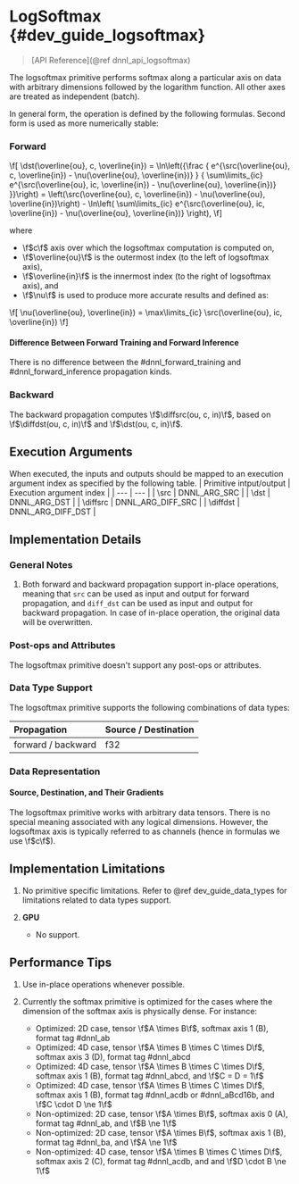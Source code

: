 LogSoftmax {#dev_guide_logsoftmax}
============================

>
> [API Reference](@ref dnnl_api_logsoftmax)
>

The logsoftmax primitive performs softmax along a particular axis on data with
arbitrary dimensions followed by the logarithm function. All other axes are
treated as independent (batch).

In general form, the operation is defined by the following formulas. Second
form is used as more numerically stable:

### Forward

\f[
    \dst(\overline{ou}, c, \overline{in}) =
        \ln\left({\frac
        {
            e^{\src(\overline{ou}, c, \overline{in}) - \nu(\overline{ou}, \overline{in})}
        }
        {
            \sum\limits_{ic}
                e^{\src(\overline{ou}, ic, \overline{in}) - \nu(\overline{ou}, \overline{in})}
        }}\right) =
        \left(\src(\overline{ou}, c, \overline{in}) - \nu(\overline{ou}, \overline{in})\right)
            - \ln\left(
                    \sum\limits_{ic}
                    e^{\src(\overline{ou}, ic, \overline{in}) - \nu(\overline{ou}, \overline{in})}
                 \right),
\f]

where

- \f$c\f$ axis over which the logsoftmax computation is computed on,
- \f$\overline{ou}\f$ is the outermost index (to the left of logsoftmax axis),
- \f$\overline{in}\f$ is the innermost index (to the right of logsoftmax axis), and
- \f$\nu\f$ is used to produce more accurate results and defined as:

\f[
    \nu(\overline{ou}, \overline{in}) =
        \max\limits_{ic}
        \src(\overline{ou}, ic, \overline{in})
\f]

#### Difference Between Forward Training and Forward Inference

There is no difference between the #dnnl_forward_training
and #dnnl_forward_inference propagation kinds.

### Backward

The backward propagation computes \f$\diffsrc(ou, c, in)\f$, based on
\f$\diffdst(ou, c, in)\f$ and \f$\dst(ou, c, in)\f$.

## Execution Arguments
When executed, the inputs and outputs should be mapped to an execution
argument index as specified by the following table.
| Primitive intput/output | Execution argument index |
| ---                     | ---                      |
| \src                    | DNNL_ARG_SRC             |
| \dst                    | DNNL_ARG_DST             |
| \diffsrc                | DNNL_ARG_DIFF_SRC        |
| \diffdst                | DNNL_ARG_DIFF_DST        |

## Implementation Details

### General Notes

1. Both forward and backward propagation support in-place operations, meaning
   that `src` can be used as input and output for forward propagation, and
   `diff_dst` can be used as input and output for backward propagation. In case
   of in-place operation, the original data will be overwritten.

### Post-ops and Attributes

The logsoftmax primitive doesn't support any post-ops or attributes.

### Data Type Support

The logsoftmax primitive supports the following combinations of data types:

| Propagation        | Source / Destination
| :--                | :--
| forward / backward | f32

### Data Representation

#### Source, Destination, and Their Gradients

The logsoftmax primitive works with arbitrary data tensors. There is no special
meaning associated with any logical dimensions. However, the logsoftmax axis is
typically referred to as channels (hence in formulas we use \f$c\f$).


## Implementation Limitations

1. No primitive specific limitations. Refer to @ref dev_guide_data_types for
   limitations related to data types support.

2. **GPU**
    - No support.

## Performance Tips

1. Use in-place operations whenever possible.

2. Currently the softmax primitive is optimized for the cases where
   the dimension of the softmax axis is physically dense. For instance:
   - Optimized: 2D case, tensor \f$A \times B\f$,
                softmax axis 1 (B), format tag #dnnl_ab
   - Optimized: 4D case, tensor \f$A \times B \times C \times D\f$,
                softmax axis 3 (D), format tag #dnnl_abcd
   - Optimized: 4D case, tensor \f$A \times B \times C \times D\f$,
                softmax axis 1 (B), format tag #dnnl_abcd, and
                \f$C = D = 1\f$
   - Optimized: 4D case, tensor \f$A \times B \times C \times D\f$,
                softmax axis 1 (B), format tag #dnnl_acdb or #dnnl_aBcd16b, and
                \f$C \cdot D \ne 1\f$
   - Non-optimized: 2D case, tensor \f$A \times B\f$,
                    softmax axis 0 (A), format tag #dnnl_ab,
                    and \f$B \ne 1\f$
   - Non-optimized: 2D case, tensor \f$A \times B\f$,
                    softmax axis 1 (B), format tag #dnnl_ba,
                    and \f$A \ne 1\f$
   - Non-optimized: 4D case, tensor \f$A \times B \times C \times D\f$,
                    softmax axis 2 (C), format tag #dnnl_acdb, and
                    and \f$D \cdot B \ne 1\f$
